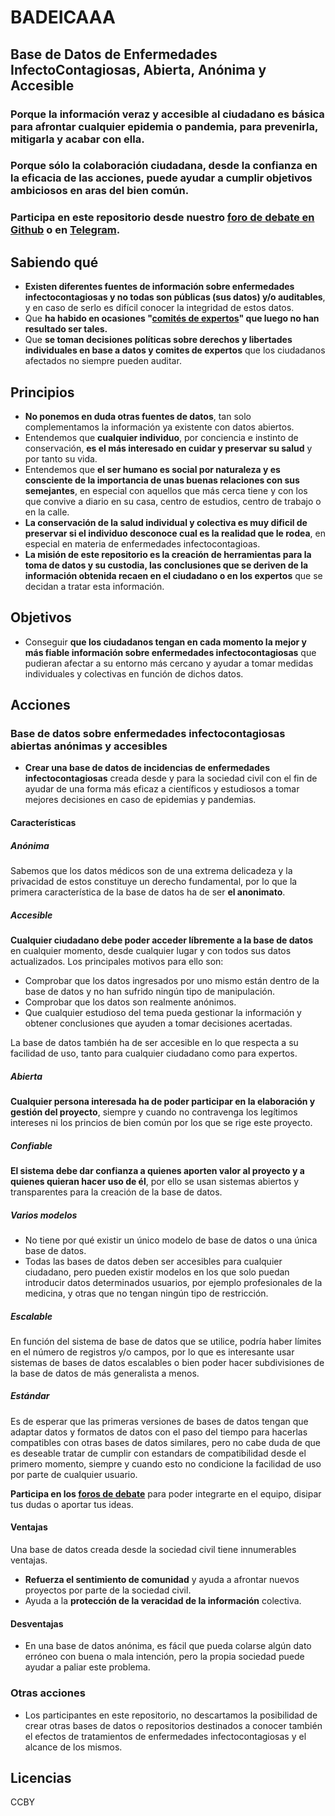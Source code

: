 # BADEICAAA
## Base de Datos de Enfermedades InfectoContagiosas, Abierta, Anónima y Accesible

### Porque la información veraz y accesible al ciudadano es básica para afrontar cualquier epidemia o pandemia, para prevenirla, mitigarla y acabar con ella.
### Porque sólo la colaboración ciudadana, desde la confianza en la eficacia de las acciones, puede ayudar a cumplir objetivos ambiciosos en aras del bien común.
### Participa en este repositorio desde nuestro [foro de debate en Github](https://github.com/NGDAOorg/BADEICAAA/discussions) o en [Telegram](https://t.me/SociedadParalela).

## Sabiendo qué
* **Existen diferentes fuentes de información sobre enfermedades infectocontagiosas y no todas son públicas (sus datos) y/o auditables**, y en caso de serlo es difícil conocer la integridad de estos datos.
* Que **ha habido en ocasiones "[comités de expertos](https://www.elmundo.es/ciencia-y-salud/salud/2020/07/29/5f21d3abfdddff0c3d8b45bd.html)" que luego no han resultado ser tales.**
* Que **se toman decisiones políticas sobre derechos y libertades individuales en base a datos y comites de expertos** que los ciudadanos afectados no siempre pueden auditar.

## Principios
* **No ponemos en duda otras fuentes de datos**, tan solo complementamos la información ya existente con datos abiertos.
* Entendemos que **cualquier individuo**, por conciencia e instinto de conservación, **es el más interesado en cuidar y preservar su salud** y por tanto su vida.
* Entendemos que **el ser humano es social por naturaleza y es consciente de la importancia de unas buenas relaciones con sus semejantes**, en especial con aquellos que más cerca tiene y con los que convive a diario en su casa, centro de estudios, centro de trabajo o en la calle.
* **La conservación de la salud individual y colectiva es muy dificil de preservar si el individuo desconoce cual es la realidad que le rodea**, en especial en materia de enfermedades infectocontagioas.
* **La misión de este repositorio es la creación de herramientas para la toma de datos y su custodia, las conclusiones que se deriven de la información obtenida recaen en el ciudadano o en los expertos** que se decidan a tratar esta información.

## Objetivos
* Conseguir **que los ciudadanos tengan en cada momento la mejor y más fiable información sobre enfermedades infectocontagiosas** que pudieran afectar a su entorno más cercano y ayudar a tomar medidas individuales y colectivas en función de dichos datos.

## Acciones

### Base de datos sobre enfermedades infectocontagiosas abiertas anónimas y accesibles
* **Crear una base de datos de incidencias de enfermedades infectocontagiosas** creada desde y para la sociedad civil con el fin de ayudar de una forma más eficaz a científicos y estudiosos a tomar mejores decisiones en caso de epidemias y pandemias.

#### Características
##### Anónima
Sabemos que los datos médicos son de una extrema delicadeza y la privacidad de estos constituye un derecho fundamental, por lo que la primera característica de la base de datos ha de ser **el anonimato**.
##### Accesible
**Cualquier ciudadano debe poder acceder líbremente a la base de datos** en cualquier momento, desde cualquier lugar y con todos sus datos actualizados. Los principales motivos para ello son:
* Comprobar que los datos ingresados por uno mismo están dentro de la base de datos y no han sufrido ningún tipo de manipulación.
* Comprobar que los datos son realmente anónimos.
* Que cualquier estudioso del tema pueda gestionar la información y obtener conclusiones que ayuden a tomar decisiones acertadas.

La base de datos también ha de ser accesible en lo que respecta a su facilidad de uso, tanto para cualquier ciudadano como para expertos.

##### Abierta
**Cualquier persona interesada ha de poder participar en la elaboración y gestión del proyecto**, siempre y cuando no contravenga los legítimos intereses ni los princios de bien común por los que se rige este proyecto.
##### Confiable
**El sistema debe dar confianza a quienes aporten valor al proyecto y a quienes quieran hacer uso de él**, por ello se usan sistemas abiertos y transparentes para la creación de la base de datos.
##### Varios modelos
* No tiene por qué existir un único modelo de base de datos o una única base de datos.
* Todas las bases de datos deben ser accesibles para cualquier ciudadano, pero pueden existir modelos en los que solo puedan introducir datos determinados usuarios, por ejemplo profesionales de la medicina, y otras que no tengan ningún tipo de restricción. 
##### Escalable
En función del sistema de base de datos que se utilice, podría haber límites en el número de registros y/o campos, por lo que es interesante usar sistemas de bases de datos escalables o bien poder hacer subdivisiones de la base de datos de más generalista a menos.
##### Estándar
Es de esperar que las primeras versiones de bases de datos tengan que adaptar datos y formatos de datos con el paso del tiempo para hacerlas compatibles con otras bases de datos similares, pero no cabe duda de que es deseable tratar de cumplir con estandars de compatibilidad desde el primero momento, siempre y cuando esto no condicione la facilidad de uso por parte de cualquier usuario.

**Participa en los [foros de debate](https://github.com/NGDAOorg/BADEICAAA/discussions)** para poder integrarte en el equipo, disipar tus dudas o aportar tus ideas.

#### Ventajas
Una base de datos creada desde la sociedad civil tiene innumerables ventajas.
* **Refuerza el sentimiento de comunidad** y ayuda a afrontar nuevos proyectos por parte de la sociedad civil.
* Ayuda a la **protección de la veracidad de la información** colectiva.

#### Desventajas
* En una base de datos anónima, es fácil que pueda colarse algún dato erróneo con buena o mala intención, pero la propia sociedad puede ayudar a paliar este problema.

### Otras acciones
* Los participantes en este repositorio, no descartamos la posibilidad de crear otras bases de datos o repositorios destinados a conocer también el efectos de tratamientos de enfermedades infectocontagiosas y el alcance de los mismos.

## Licencias
CCBY
